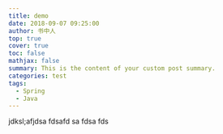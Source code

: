 ```yaml
---
title: demo
date: 2018-09-07 09:25:00
author: 书中人 
top: true
cover: true
toc: false
mathjax: false
summary: This is the content of your custom post summary. 
categories: test 
tags:
  - Spring
  - Java
---
```


jdksl;afjdsa
fdsafd
sa
fdsa
fds